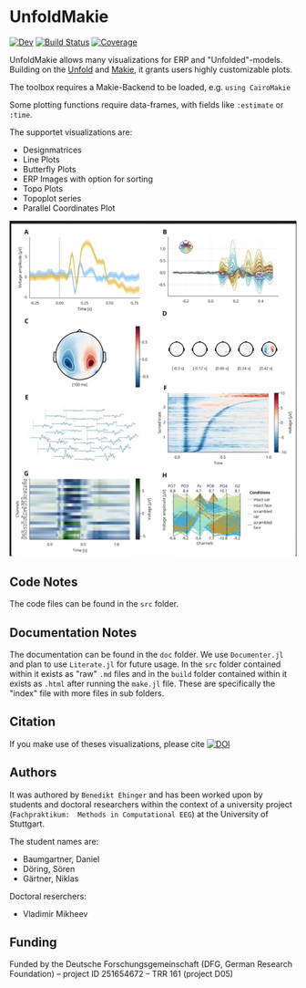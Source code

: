 # UnfoldMakie

[![Dev](https://img.shields.io/badge/docs-dev-blue.svg)](https://unfoldtoolbox.github.io/UnfoldMakie.jl/dev)
[![Build Status](https://github.com/unfoldtoolbox/UnfoldMakie.jl/workflows/CI/badge.svg)](https://github.com/unfoldtoolbox/UnfoldMakie.jl/actions)
[![Coverage](https://codecov.io/gh/behinger/UnfoldMakie.jl/branch/master/graph/badge.svg)](https://codecov.io/gh/behinger/UnfoldMakie.jl)


UnfoldMakie allows many visualizations for ERP and "Unfolded"-models.
Building on the [Unfold](https://github.com/unfoldtoolbox/unfold.jl/) and [Makie](https://makie.juliaplots.org/stable/), it grants users highly customizable plots.

The toolbox requires a Makie-Backend to be loaded, e.g. `using CairoMakie`

Some plotting functions require data-frames, with fields like `:estimate` or `:time`.

The supportet visualizations are:

- Designmatrices
- Line Plots
- Butterfly Plots
- ERP Images with option for sorting
- Topo Plots
- Topoplot series
- Parallel Coordinates Plot

![Coordinated Multiple Views](docs/src/images/combined_plot_11_09_23.png)

## Code Notes

The code files can be found in the `src` folder.

## Documentation Notes

The documentation can be found in the `doc` folder. We use `Documenter.jl` and plan to use `Literate.jl` for future usage.
In the `src` folder contained within it exists as "raw" `.md` files and in the `build` folder contained within it exists as `.html` after running the `make.jl` file.
These are specifically the "index" file with more files in sub folders.

## Citation
If you make use of theses visualizations, please cite [![DOI](https://zenodo.org/badge/DOI/10.5281/zenodo.6531996.svg)](https://doi.org/10.5281/zenodo.6531996)

## Authors

It was authored by `Benedikt Ehinger` and has been worked upon by students and doctoral researchers within the context of a university project (`Fachpraktikum:  Methods in Computational EEG`) at the University of Stuttgart.

The student names are:
- Baumgartner, Daniel
- Döring, Sören
- Gärtner, Niklas

Doctoral reserchers:
- Vladimir Mikheev

## Funding
Funded by the Deutsche Forschungsgemeinschaft (DFG, German Research Foundation) – project ID 251654672 – TRR 161 (project D05)
